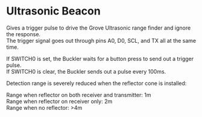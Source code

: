 Ultrasonic Beacon  
==============

Gives a trigger pulse to drive the Grove Ultrasonic range finder and ignore the response.  
The trigger signal goes out through pins A0, D0, SCL, and TX all at the same time.  

If SWITCH0 is set, the Buckler waits for a button press to send out a trigger pulse.  
If SWITCH0 is clear, the Buckler sends out a pulse every 100ms.  

Detection range is severely reduced when the reflector cone is installed:  

Range when reflector on both receiver and transmitter: 1m  
Range when reflector on receiver only: 2m  
Range when no reflector: >4m  
